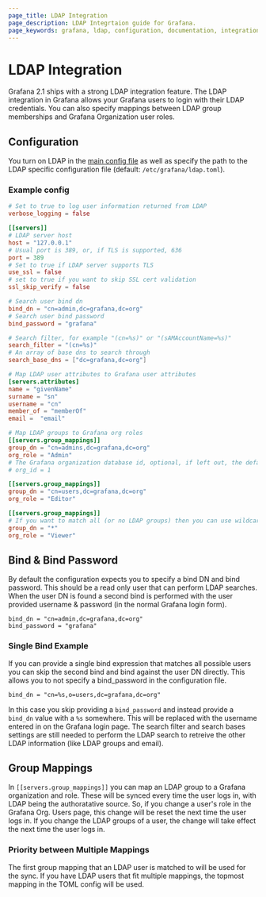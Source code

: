 ```yaml
---
page_title: LDAP Integration
page_description: LDAP Integrtaion guide for Grafana.
page_keywords: grafana, ldap, configuration, documentation, integration
---
```


# LDAP Integration

Grafana 2.1 ships with a strong LDAP integration feature. The LDAP integration in Grafana allows your
Grafana users to login with their LDAP credentials.
You can also specify mappings between LDAP group memberships and Grafana Organization user roles.

## Configuration
You turn on LDAP in the [main config file](../configuration/#authldap) as well as specify the path to the LDAP
specific configuration file (default: `/etc/grafana/ldap.toml`).

### Example config

```toml
# Set to true to log user information returned from LDAP
verbose_logging = false

[[servers]]
# LDAP server host
host = "127.0.0.1"
# Usual port is 389, or, if TLS is supported, 636
port = 389
# Set to true if LDAP server supports TLS
use_ssl = false
# set to true if you want to skip SSL cert validation
ssl_skip_verify = false

# Search user bind dn
bind_dn = "cn=admin,dc=grafana,dc=org"
# Search user bind password
bind_password = "grafana"

# Search filter, for example "(cn=%s)" or "(sAMAccountName=%s)"
search_filter = "(cn=%s)"
# An array of base dns to search through
search_base_dns = ["dc=grafana,dc=org"]

# Map LDAP user attributes to Grafana user attributes
[servers.attributes]
name = "givenName"
surname = "sn"
username = "cn"
member_of = "memberOf"
email =  "email"

# Map LDAP groups to Grafana org roles
[[servers.group_mappings]]
group_dn = "cn=admins,dc=grafana,dc=org"
org_role = "Admin"
# The Grafana organization database id, optional, if left out, the default org (id 1) will be used
# org_id = 1

[[servers.group_mappings]]
group_dn = "cn=users,dc=grafana,dc=org"
org_role = "Editor"

[[servers.group_mappings]]
# If you want to match all (or no LDAP groups) then you can use wildcard
group_dn = "*"
org_role = "Viewer"
```

## Bind & Bind Password

By default the configuration expects you to specify a bind DN and bind password. This should be a read only user that can perform LDAP searches.
When the user DN is found a second bind is performed with the user provided username & password (in the normal Grafana login form).

```
bind_dn = "cn=admin,dc=grafana,dc=org"
bind_password = "grafana"
```

### Single Bind Example

If you can provide a single bind expression that matches all possible users you can skip the second bind and bind against the user DN directly.
This allows you to not specify a bind_password in the configuration file.

```
bind_dn = "cn=%s,o=users,dc=grafana,dc=org"
```

In this case you skip providing a `bind_password` and instead provide a `bind_dn` value with a `%s` somewhere. This will be replaced with the username entered in on the Grafana login page.
The search filter and search bases settings are still needed to perform the LDAP search to retreive the other LDAP information (like LDAP groups and email).

## Group Mappings
In `[[servers.group_mappings]]` you can map an LDAP group to a Grafana organization and role. These will be synced every time the user logs in, with LDAP being the authoratative source.
So, if you change a user's role in the Grafana Org. Users page, this change will be reset the next time the user logs in. If you change the LDAP groups of a user, the change will take effect the next time the user logs in.
### Priority between Multiple Mappings
The first group mapping that an LDAP user is matched to will be used for the sync. If you have LDAP users that fit multiple mappings, the topmost mapping in the TOML config will be used.

